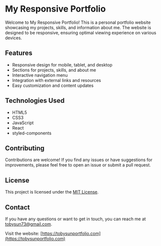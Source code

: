 # My Responsive Portfolio

Welcome to My Responsive Portfolio! This is a personal portfolio website showcasing my projects, skills, and information about me. The website is designed to be responsive, ensuring optimal viewing experience on various devices.

## Features

- Responsive design for mobile, tablet, and desktop
- Sections for projects, skills, and about me
- Interactive navigation menu
- Integration with external links and resources
- Easy customization and content updates

## Technologies Used

- HTML5
- CSS3
- JavaScript
- React
- styled-components

## Contributing

Contributions are welcome! If you find any issues or have suggestions for improvements, please feel free to open an issue or submit a pull request.

## License

This project is licensed under the [MIT License](LICENSE).

## Contact

If you have any questions or want to get in touch, you can reach me at [tobysun73@gmail.com](mailto:tobysun73@gmail.com).

Visit the website: [https://tobysunportfolio.com](https://tobysunportfolio.com)
